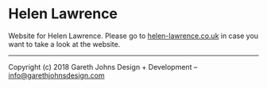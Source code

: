 # Helen Lawrence

Website for Helen Lawrence. Please go to [helen-lawrence.co.uk](https://www.helen-lawrence.co.uk) in case you want to take a look at the website.

* * *

Copyright (c) 2018 Gareth Johns Design + Development – info@garethjohnsdesign.com
